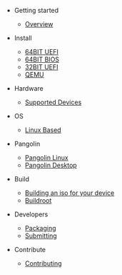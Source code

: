 - Getting started

  - [Overview](/)

- Install

  - [64BIT UEFI](articles/install/64bit.md)
  - [64BIT BIOS](articles/install/64bit-Legacy.md)
  - [32BIT UEFI](articles/install/32bit.md)
  - [QEMU](articles/install/QEMU.md)

- Hardware

  - [Supported Devices](articles/hardware/supported-devices.md)

- OS

  - [Linux Based](articles/os/linux-based.md)

- Pangolin

  - [Pangolin Linux](articles/pangolin/Pangolin-Linux.md)
  - [Pangolin Desktop](articles/pangolin/Pangolin-Desktop.md)

- Build

  - [Building an iso for your device](articles/build/building-an-iso-for-your-device.md)
  - [Buildroot](articles/build/buildroot.md)

- Developers

  - [Packaging](articles/developer/packaging.md)
  - [Submitting](articles/developer/submitting.md)

- Contribute

  - [Contributing](articles/contribute/CONTRIBUTING.md)
